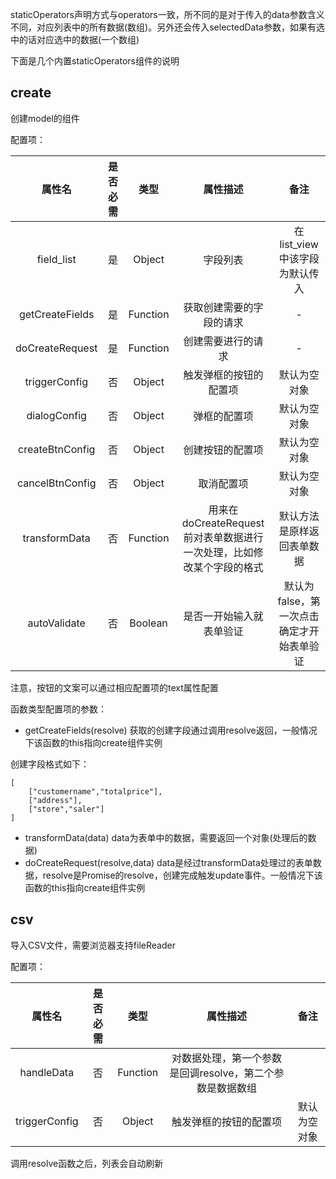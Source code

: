 staticOperators声明方式与operators一致，所不同的是对于传入的data参数含义不同，对应列表中的所有数据(数组)。另外还会传入selectedData参数，如果有选中的话对应选中的数据(一个数组)


下面是几个内置staticOperators组件的说明

## create

创建model的组件

配置项：

| 属性名 | 是否必需  | 类型      | 属性描述 |  备注 |
| :---:  | :--:  | :--: | :-----:  | :--: |
| field_list | 是 | Object | 字段列表 | 在list_view中该字段为默认传入 |
| getCreateFields | 是 | Function | 获取创建需要的字段的请求 | - |
| doCreateRequest | 是 | Function | 创建需要进行的请求 | - |
| triggerConfig | 否 | Object | 触发弹框的按钮的配置项 | 默认为空对象 |
| dialogConfig | 否 | Object | 弹框的配置项 | 默认为空对象 |
| createBtnConfig | 否 | Object | 创建按钮的配置项 | 默认为空对象 |
| cancelBtnConfig | 否 | Object | 取消配置项 | 默认为空对象 |
| transformData | 否  | Function | 用来在doCreateRequest前对表单数据进行一次处理，比如修改某个字段的格式 | 默认方法是原样返回表单数据 |
| autoValidate | 否 | Boolean | 是否一开始输入就表单验证 | 默认为false，第一次点击确定才开始表单验证 |


注意，按钮的文案可以通过相应配置项的text属性配置



函数类型配置项的参数：

* getCreateFields(resolve) 获取的创建字段通过调用resolve返回，一般情况下该函数的this指向create组件实例


创建字段格式如下：

```
[
    ["customername","totalprice"],
    ["address"],
    ["store","saler"]
]
```

* transformData(data) data为表单中的数据，需要返回一个对象(处理后的数据)
* doCreateRequest(resolve,data) data是经过transformData处理过的表单数据，resolve是Promise的resolve，创建完成触发update事件。一般情况下该函数的this指向create组件实例

## csv

导入CSV文件，需要浏览器支持fileReader

配置项：

| 属性名 | 是否必需  | 类型      | 属性描述 |  备注 |
| :---:  | :--:  | :--: | :-----:  | :--: |
| handleData | 否 | Function | 对数据处理，第一个参数是回调resolve，第二个参数是数据数组 |
| triggerConfig | 否 | Object | 触发弹框的按钮的配置项 | 默认为空对象 |


调用resolve函数之后，列表会自动刷新